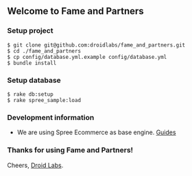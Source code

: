 ## Welcome to Fame and Partners

### Setup project
```
$ git clone git@github.com:droidlabs/fame_and_partners.git
$ cd ./fame_and_partners
$ cp config/database.yml.example config/database.yml
$ bundle install
```

### Setup database
```
$ rake db:setup
$ rake spree_sample:load
```

### Development information
* We are using Spree Ecommerce as base engine.
[Guides](http://guides.spreecommerce.com)

### Thanks for using Fame and Partners!

Cheers, [Droid Labs](http://droidlabs.pro).

